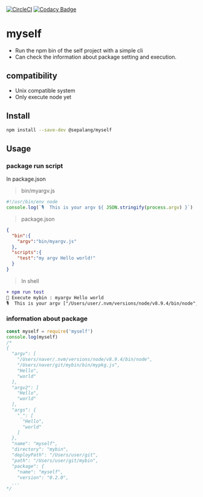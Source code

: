 [![CircleCI](https://circleci.com/gh/sepalang/myself/tree/master.svg?style=shield)](https://circleci.com/gh/sepalang/myself/tree/master)
[![Codacy Badge](https://api.codacy.com/project/badge/Grade/9b405db76098471792847acbc6025bcb)](https://www.codacy.com/app/labeldock/myself?utm_source=github.com&amp;utm_medium=referral&amp;utm_content=sepalang/myself&amp;utm_campaign=Badge_Grade)

# myself
- Run the npm bin of the self project with a simple cli
- Can check the information about package setting and execution.

## compatibility
- Unix compatible system
- Only execute node yet

## Install
```sh
npm install --save-dev @sepalang/myself 
```

## Usage

### package run script
In package.json

> bin/myargv.js
```js
#!/usr/bin/env node
console.log(`🎙️  This is your argv ${ JSON.stringify(process.argv) }`)
```

> package.json
```json
{
  "bin":{
    "argv":"bin/myargv.js"
  },
  "scripts":{
    "test":"my argv Hello world!"
  }
}
```

> In shell
```diff
+ npm run test
🚀 Execute mybin : myargv Hello world
🎙️  This is your argv ["/Users/user/.nvm/versions/node/v8.9.4/bin/node","/Users/user/mybin/bin/myargv.js","Hello","world"]
```

### information about package
```js
const myself = require('myself')
console.log(myself)
/*
{
  "argv": [
    "/Users/naver/.nvm/versions/node/v8.9.4/bin/node",
    "/Users/naver/git/mybin/bin/mypkg.js",
    "Hello",
    "world"
  ],
  "argv2": [
    "Hello",
    "world"
  ],
  "args": {
    "_": [
      "Hello",
      "world"
    ]
  },
  "name": "myself",
  "directory": "mybin",
  "deployPath": "/Users/user/git",
  "path": "/Users/user/git/mybin",
  "package": {
    "name": "myself",
    "version": "0.2.0",
  ...
*/

```
